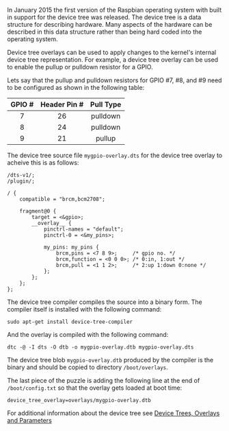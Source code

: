 In January 2015 the first version of the Raspbian operating system with built
in support for the device tree was released. The device tree is a data
structure for describing hardware. Many aspects of the hardware can be
described in this data structure rather than being hard coded into the
operating system.

Device tree overlays can be used to apply changes to the kernel's internal
device tree representation. For example, a device tree overlay can be used to
enable the pullup or pulldown resistor for a GPIO.

Lets say that the pullup and pulldown resistors for GPIO #7, #8, and #9 need
to be configured as shown in the following table:

GPIO # | Header Pin # | Pull Type
:---: | :---: | :---:
7 | 26 | pulldown
8 | 24 | pulldown
9 | 21 | pullup

The device tree source file `mygpio-overlay.dts` for the device tree overlay
to acheive this is as follows:

```
/dts-v1/;
/plugin/;

/ {
    compatible = "brcm,bcm2708";

    fragment@0 {
        target = <&gpio>;
        __overlay__ {
            pinctrl-names = "default";
            pinctrl-0 = <&my_pins>;

            my_pins: my_pins {
                brcm,pins = <7 8 9>;     /* gpio no. */
                brcm,function = <0 0 0>; /* 0:in, 1:out */
                brcm,pull = <1 1 2>;     /* 2:up 1:down 0:none */
            };
        };
    };
};
```

The device tree compiler compiles the source into a binary form. The compiler
itself is installed with the following command:

```
sudo apt-get install device-tree-compiler
```

And the overlay is compiled with the following command:

```
dtc -@ -I dts -O dtb -o mygpio-overlay.dtb mygpio-overlay.dts
```

The device tree blob `mygpio-overlay.dtb` produced by the compiler is the
binary and should be copied to directory `/boot/overlays`.

The last piece of the puzzle is adding the following line at the end of
`/boot/config.txt` so that the overlay gets loaded at boot time:

```
device_tree_overlay=overlays/mygpio-overlay.dtb
```

For additional information about the device tree see
[Device Trees, Overlays and Parameters](http://www.raspberrypi.org/documentation/configuration/device-tree.md)
